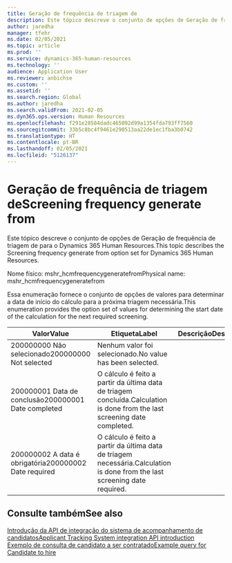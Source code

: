 ```yaml
---
title: Geração de frequência de triagem de
description: Este tópico descreve o conjunto de opções de Geração de frequência de triagem de para o Dynamics 365 Human Resources.
author: jaredha
manager: tfehr
ms.date: 02/05/2021
ms.topic: article
ms.prod: ''
ms.service: dynamics-365-human-resources
ms.technology: ''
audience: Application User
ms.reviewer: anbichse
ms.custom: ''
ms.assetid: ''
ms.search.region: Global
ms.author: jaredha
ms.search.validFrom: 2021-02-05
ms.dyn365.ops.version: Human Resources
ms.openlocfilehash: f291e28584dadc465092d99a1354fda793ff7560
ms.sourcegitcommit: 33b5c8bc4f9461e290513aa22de1ec1fba3b0742
ms.translationtype: HT
ms.contentlocale: pt-BR
ms.lasthandoff: 02/05/2021
ms.locfileid: "5126137"
---
```

# <a name="screening-frequency-generate-from"></a><span data-ttu-id="e41ea-103">Geração de frequência de triagem de</span><span class="sxs-lookup"><span data-stu-id="e41ea-103">Screening frequency generate from</span></span>

<span data-ttu-id="e41ea-104">Este tópico descreve o conjunto de opções de Geração de frequência de triagem de para o Dynamics 365 Human Resources.</span><span class="sxs-lookup"><span data-stu-id="e41ea-104">This topic describes the Screening frequency generate from option set for Dynamics 365 Human Resources.</span></span>

<span data-ttu-id="e41ea-105">Nome físico: mshr_hcmfrequencygeneratefrom</span><span class="sxs-lookup"><span data-stu-id="e41ea-105">Physical name: mshr_hcmfrequencygeneratefrom</span></span>

<span data-ttu-id="e41ea-106">Essa enumeração fornece o conjunto de opções de valores para determinar a data de início do cálculo para a próxima triagem necessária.</span><span class="sxs-lookup"><span data-stu-id="e41ea-106">This enumeration provides the option set of values for determining the start date of the calculation for the next required screening.</span></span>

| <span data-ttu-id="e41ea-107">Valor</span><span class="sxs-lookup"><span data-stu-id="e41ea-107">Value</span></span> | <span data-ttu-id="e41ea-108">Etiqueta</span><span class="sxs-lookup"><span data-stu-id="e41ea-108">Label</span></span> | <span data-ttu-id="e41ea-109">Descrição</span><span class="sxs-lookup"><span data-stu-id="e41ea-109">Description</span></span> |
| --- | --- | --- |
| <span data-ttu-id="e41ea-110">200000000 Não selecionado</span><span class="sxs-lookup"><span data-stu-id="e41ea-110">200000000 Not selected</span></span> | <span data-ttu-id="e41ea-111">Nenhum valor foi selecionado.</span><span class="sxs-lookup"><span data-stu-id="e41ea-111">No value has been selected.</span></span> |
| <span data-ttu-id="e41ea-112">200000001 Data de conclusão</span><span class="sxs-lookup"><span data-stu-id="e41ea-112">200000001 Date completed</span></span> | <span data-ttu-id="e41ea-113">O cálculo é feito a partir da última data de triagem concluída.</span><span class="sxs-lookup"><span data-stu-id="e41ea-113">Calculation is done from the last screening date completed.</span></span> |
| <span data-ttu-id="e41ea-114">200000002 A data é obrigatória</span><span class="sxs-lookup"><span data-stu-id="e41ea-114">200000002 Date required</span></span> | <span data-ttu-id="e41ea-115">O cálculo é feito a partir da última data de triagem necessária.</span><span class="sxs-lookup"><span data-stu-id="e41ea-115">Calculation is done from the last screening date required.</span></span> |

## <a name="see-also"></a><span data-ttu-id="e41ea-116">Consulte também</span><span class="sxs-lookup"><span data-stu-id="e41ea-116">See also</span></span>

[<span data-ttu-id="e41ea-117">Introdução da API de integração do sistema de acompanhamento de candidatos</span><span class="sxs-lookup"><span data-stu-id="e41ea-117">Applicant Tracking System integration API introduction</span></span>](hr-admin-integration-ats-api-introduction.md)<br>
[<span data-ttu-id="e41ea-118">Exemplo de consulta de candidato a ser contratado</span><span class="sxs-lookup"><span data-stu-id="e41ea-118">Example query for Candidate to hire</span></span>](hr-admin-integration-ats-api-candidate-to-hire-example-query.md)
